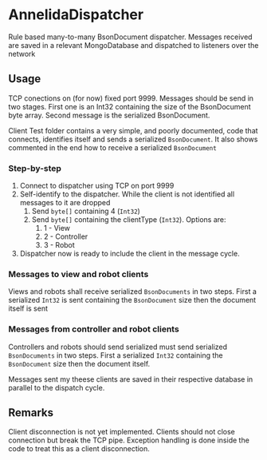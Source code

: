 # AnnelidaDispatcher
Rule based many-to-many BsonDocument dispatcher. Messages received are saved in a relevant MongoDatabase and dispatched to listeners over the network

## Usage
TCP conections on (for now) fixed port 9999.
Messages should be send in two stages. First one is an Int32 containing the size of the BsonDocument byte array. Second message is the serialized BsonDocument.

Client Test folder contains a very simple, and poorly documented, code that connects, identifies itself and sends a serialized `BsonDocument`. 
It also shows commented in the end how to receive a serialized `BsonDocument`

### Step-by-step
1. Connect to dispatcher  using TCP on port 9999
2. Self-identify to the dispatcher. While the client is not identified all messages to it are dropped
   1. Send `byte[]` containing 4 (`Int32`)
   2. Send `byte[]` containing the clientType (`Int32`). Options are: 
      1. 1 - View
      2. 2 - Controller
      3. 3 - Robot
3. Dispatcher now is ready to include the client in the message cycle. 

### Messages to view and robot clients
Views and robots shall receive serialized `BsonDocuments` in two steps. First a serialized `Int32` is sent containing the `BsonDocument` size then the document itself is sent

### Messages from controller and robot clients
Controllers and robots should send serialized must send serialized `BsonDocuments` in two steps. First a serialized `Int32` containing the `BsonDocument` size then the document itself.

Messages sent my theese clients are saved in their respective database in parallel to the dispatch cycle.

## Remarks
Client disconnection is not yet implemented. Clients should not close connection but break the TCP pipe. Exception handling is done inside the code to treat this as a client disconnection.